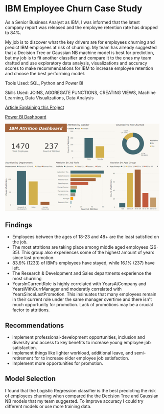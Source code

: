 # IBM Employee Churn Case Study

As a Senior Business Analyst as IBM, I was informed that the latest company report was released and the employee retention rate has dropped to 84%.

My job is to discover what the key drivers are for employees churning and predict IBM employees at risk of churning. My team has already suggested that a Decision Tree or Gaussian NB machine model is best for prediction, but my job is to fit another classifier and compare it to the ones my team drafted and use exploratory data analysis, visualizations and accuracy scores to make recommendations for IBM to increase employee retention and choose the best performing model.

Tools Used: SQL, Python and Power BI

Skills Used: JOINS, AGGREGATE FUNCTIONS, CREATING VIEWS, Machine Learning, Data Visualizations, Data Analysis

[Article Explaining this Project](https://medium.com/@stubbsdiondra/ibm-employee-churn-prediction-a116ff4e8274)

[Power BI Dashboard](https://drive.google.com/file/d/1aRn_qDrDLEyD2z_LO5tH-Aa83O8GZY3Z/view?usp=sharing)

![slide 1](https://github.com/stubbsdiondra/PortfolioProjects/blob/main/IBM%20Employee%20Churn%20Analysis/ibm_dashboard.png)

## Findings
- Employees between the ages of 18-23 and 48+ are the least satisfied on the job.
- The most attritions are taking place among middle aged employees (26-35). This group also experiences some of the highest amount of years since last promotion
- 83.9% (1233) of IBM's employees have stayed, while 16.1% (237) have left.
- The Research & Development and Sales departments experience the most churning
- YearsInCurrentRole is highly correlated with YearsAtCompany and YearsWithCurrManager and moderatly correlated with YearsSinceLastPromotion. This insinuates that many employees remain in their current role under the same manager overtime and there isn't much opportunity for promotion.  Lack of promotions may be a crucial factor to attritions.

## Recommendations
- implement professional-development opportunities, inclusion and diversity and access to key benefits to increase young employee job satisfaction.
- implement things like lighter workload, additional leave, and semi-retirement for to increase older employee job satisfaction.
- Implement more opportunities for promotion.

## Model Selection
I found that the Logistic Regression classifier is the best predicting the risk of employees churning when compared the the Decision Tree and Gaussian NB models that my team suggested. To improve accuracy I could try different models or use more training data.
